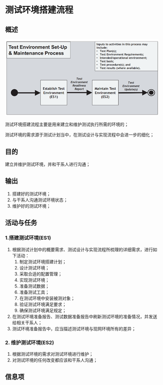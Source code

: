 # 测试环境搭建流程

## 概述

![](../../../../../.gitbook/assets/image%20%2896%29.png)

测试环境搭建流程主要是用来建立和维护测试执行所需的环境的；

测试环境的需求源于测试计划当中，在测试设计与实现流程中会进一步的细化；

## 目的

建立并维护测试环境，并和干系人进行沟通；

## 输出

1. 搭建好的测试环境；
2. 与干系人沟通测试环境状态；
3. 维护好的测试环境；

## 活动与任务

### 1.搭建测试环境\(ES1\)

1. 根据测试计划中的概要需求、测试设计与实现流程所梳理的详细需求，进行如下活动：
   1. 制定测试环境搭建计划；
   2. 设计测试环境；
   3. 采取合适的配置管理；
   4. 实现测试环境；
   5. 准备测试数据；
   6. 准备测试工具；
   7. 在测试环境中安装被测对象；
   8. 验证测试环境满足要求；
   9. 确保测试环境满足规定；
2. 在测试环境准备报告、测试数据准备报告中刷新测试环境的准备情况，并发送给相关干系人；
3. 测试环境准备报告中，应当描述测试环境与现网环境所有的差异；

### 2. 维护测试环境\(ES2\)

1. 根据测试环境的需求对测试环境进行维护；
2. 对测试环境的任何改变都应该和干系人沟通；

## 信息项

